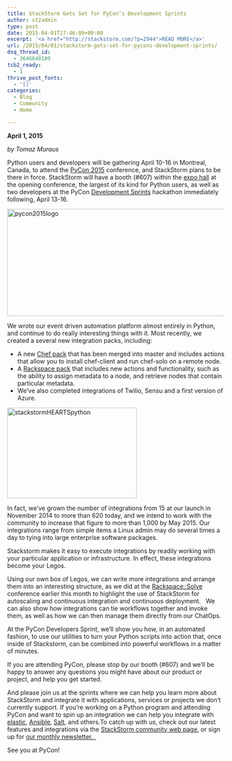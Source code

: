 ```yaml
---
title: StackStorm Gets Set for PyCon’s Development Sprints
author: st2admin
type: post
date: 2015-04-01T17:46:09+00:00
excerpt: '<a href="http://stackstorm.com/?p=2944">READ MORE</a>'
url: /2015/04/01/stackstorm-gets-set-for-pycons-development-sprints/
dsq_thread_id:
  - 3646640109
tcb2_ready:
  - 1
thrive_post_fonts:
  - '[]'
categories:
  - Blog
  - Community
  - Home

---
```

**April 1, 2015**

_by Tomaz Muraus_

Python users and developers will be gathering April 10-16 in Montreal, Canada, to attend the [PyCon 2015][1] conference, and StackStorm plans to be there in force. StackStorm will have a booth (#607) within the [expo hall][2] at the opening conference, the largest of its kind for Python users, as well as two developers at the PyCon [Development Sprints][3] hackathon immediately following, April 13-16.

<img loading="lazy" class="aligncenter wp-image-2399 size-full" src="http://stackstorm.com/wp/wp-content/uploads/2015/02/pycon2015logo.png" alt="pycon2015logo" width="605" height="248" srcset="https://stackstorm.com/wp/wp-content/uploads/2015/02/pycon2015logo.png 605w, https://stackstorm.com/wp/wp-content/uploads/2015/02/pycon2015logo-300x122.png 300w" sizes="(max-width: 605px) 100vw, 605px" /> 

<!--more-->

We wrote our event driven automation platform almost entirely in Python, and continue to do really interesting things with it. Most recently, we created a several new integration packs, including:

  * A new [Chef pack][4] that has been merged into master and includes actions that allow you to install chef-client and run chef-solo on a remote node.
  * A [Rackspace pack][5] that includes new actions and functionality, such as the ability to assign metadata to a node, and retrieve nodes that contain particular metadata.
  * We’ve also completed integrations of Twilio, Sensu and a first version of Azure.

<img loading="lazy" class="aligncenter wp-image-2400 size-medium" src="http://stackstorm.com/wp/wp-content/uploads/2015/02/stackstormHEARTSpython-300x210.png" alt="stackstormHEARTSpython" width="300" height="210" srcset="https://stackstorm.com/wp/wp-content/uploads/2015/02/stackstormHEARTSpython-300x210.png 300w, https://stackstorm.com/wp/wp-content/uploads/2015/02/stackstormHEARTSpython.png 423w" sizes="(max-width: 300px) 100vw, 300px" /> 

In fact, we’ve grown the number of integrations from 15 at our launch in November 2014 to more than 620 today, and we intend to work with the community to increase that figure to more than 1,000 by May 2015. Our integrations range from simple items a Linux admin may do several times a day to tying into large enterprise software packages.

Stackstorm makes it easy to execute integrations by readily working with your particular application or infrastructure. In effect, these integrations become your Legos.

Using our own box of Legos, we can write more integrations and arrange them into an interesting structure, as we did at the [Rackspace::Solve][6] conference earlier this month to highlight the use of StackStorm for autoscaling and continuous integration and continuous deployment.   We can also show how integrations can tie workflows together and invoke them, as well as how we can then manage them directly from our ChatOps.

At the PyCon Developers Sprint, we’ll show you how, in an automated fashion, to use our utilities to turn your Python scripts into action that, once inside of Stackstorm, can be combined into powerful workflows in a matter of minutes.

If you are attending PyCon, please stop by our booth (#607) and we’ll be happy to answer any questions you might have about our product or project, and help you get started.

And please join us at the sprints where we can help you learn more about StackStorm and integrate it with applications, services or projects we don’t currently support. If you’re working on a Python program and attending PyCon and want to spin up an integration we can help you integrate with [elastic][7], [Ansible][8], [Salt][9], and others.To catch up with us, check out our latest features and integrations via the [StackStorm community web page][10], or sign up for [our monthly newsletter.  ][11]

See you at PyCon!

 [1]: https://us.pycon.org/2015/
 [2]: https://us.pycon.org/2015/sponsors/exhibitfloor/
 [3]: https://us.pycon.org/2015/community/sprints/
 [4]: https://github.com/StackStorm-Exchange/stackstorm-chef
 [5]: https://github.com/StackStorm-Exchange/stackstorm-rackspace
 [6]: http://solve.rackspace.com/sanfrancisco.html
 [7]: https://www.elastic.co/
 [8]: http://www.ansible.com/home
 [9]: http://saltstack.com/community/
 [10]: http://stackstorm.com/community/
 [11]: http://stackstorm.com/subscribe-to-newsletter/
